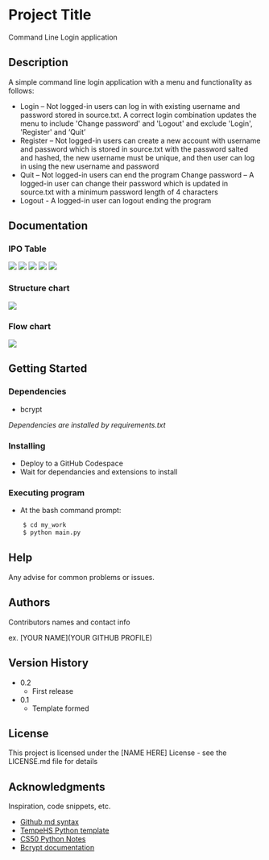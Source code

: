 # Project Title

Command Line Login application

## Description

A simple command line login application with a menu and functionality as follows:

* Login – Not logged-in users can log in with existing username and password stored in source.txt. A correct login combination updates the menu to include 'Change password' and 'Logout' and exclude 'Login', 'Register' and ‘Quit’
* Register – Not logged-in users can create a new account with username and password which is stored in source.txt with the password salted and hashed, the new username must be unique, and then user can log in using the new username and password
* Quit – Not logged-in users can end the program
Change password – A logged-in user can change their password which is updated in source.txt with a minimum password length of 4 characters
* Logout - A logged-in user can logout ending the program

## Documentation

### IPO Table

<img src="IPO_Chnage_Password.png" />
<img src="IPO_Login.png" />
<img src="IPO_New_Start.png" />
<img src="IPO_Register.png" />
<img src="IPO_Start.png" />


### Structure chart

<img src="Structure_Chart.png" />

### Flow chart

<img src="Flow_Chart.png" />

## Getting Started

### Dependencies

* bcrypt

*Dependencies are installed by requirements.txt*

### Installing

* Deploy to a GitHub Codespace
* Wait for dependancies and extensions to install

### Executing program

* At the bash command prompt:

``` bash
    $ cd my_work
    $ python main.py
```

## Help

Any advise for common problems or issues.


## Authors

Contributors names and contact info

ex. [YOUR NAME](YOUR GITHUB PROFILE)


## Version History

* 0.2
    * First release
* 0.1
    * Template formed

## License

This project is licensed under the [NAME HERE] License - see the LICENSE.md file for details

## Acknowledgments

Inspiration, code snippets, etc.
* [Github md syntax](https://docs.github.com/en/get-started/writing-on-github/getting-started-with-writing-and-formatting-on-github/basic-writing-and-formatting-syntax)
* [TempeHS Python template](https://github.com/TempeHS/TempeHS_Python_DevContainer)
* [CS50 Python Notes](https://github.com/TempeHS/PythonFundamentals)
* [Bcrypt documentation](https://pypi.org/project/bcrypt/)